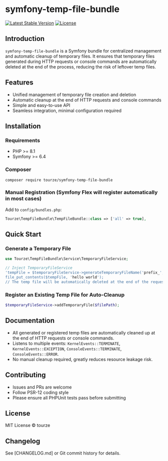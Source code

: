 # symfony-temp-file-bundle

[![Latest Stable Version](https://img.shields.io/packagist/v/tourze/symfony-temp-file-bundle.svg)](https://packagist.org/packages/tourze/symfony-temp-file-bundle)
[![License](https://img.shields.io/badge/license-MIT-blue.svg)](LICENSE)

## Introduction

`symfony-temp-file-bundle` is a Symfony bundle for centralized management and automatic cleanup of temporary files. It ensures that temporary files generated during HTTP requests or console commands are automatically deleted at the end of the process, reducing the risk of leftover temp files.

## Features

- Unified management of temporary file creation and deletion
- Automatic cleanup at the end of HTTP requests and console commands
- Simple and easy-to-use API
- Seamless integration, minimal configuration required

## Installation

### Requirements

- PHP >= 8.1
- Symfony >= 6.4

### Composer

```shell
composer require tourze/symfony-temp-file-bundle
```

### Manual Registration (Symfony Flex will register automatically in most cases)

Add to `config/bundles.php`:

```php
Tourze\TempFileBundle\TempFileBundle::class => ['all' => true],
```

## Quick Start

### Generate a Temporary File

```php
use Tourze\TempFileBundle\Service\TemporaryFileService;

// Inject TemporaryFileService
'tempFile = $temporaryFileService->generateTemporaryFileName('prefix_', 'txt');
file_put_contents($tempFile, 'hello world');
// The temp file will be automatically deleted at the end of the request or command
```

### Register an Existing Temp File for Auto-Cleanup

```php
$temporaryFileService->addTemporaryFile($filePath);
```

## Documentation

- All generated or registered temp files are automatically cleaned up at the end of HTTP requests or console commands.
- Listens to multiple events: `KernelEvents::TERMINATE`, `KernelEvents::EXCEPTION`, `ConsoleEvents::TERMINATE`, `ConsoleEvents::ERROR`.
- No manual cleanup required, greatly reduces resource leakage risk.

## Contributing

- Issues and PRs are welcome
- Follow PSR-12 coding style
- Please ensure all PHPUnit tests pass before submitting

## License

MIT License © tourze

## Changelog

See [CHANGELOG.md] or Git commit history for details.
